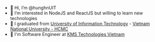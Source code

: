 - 👋 Hi, I’m @hunghnUIT
- 👀 I’m interested in NodeJS and ReactJS but willing to learn new technologies
- 🌱 I graduated from [University of Information Technology](https://www.uit.edu.vn) - [Vietnam National University - HCMC](https://vnuhcm.edu.vn/)
- :briefcase: I'm Software Engineer at [KMS Technologies Vietnam](https://kms-technology.com/)

<!---
hunghnUIT/hunghnUIT is a ✨ special ✨ repository because its `README.md` (this file) appears on your GitHub profile.
You can click the Preview link to take a look at your changes.
--->
